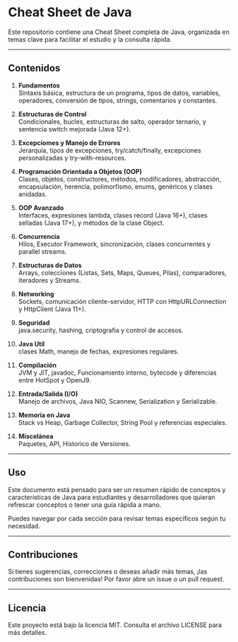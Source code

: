 # Cheat Sheet de Java

Este repositorio contiene una Cheat Sheet completa de Java, organizada en temas clave para facilitar el estudio y la consulta rápida.

---

## Contenidos

1. **Fundamentos**  
   Sintaxis básica, estructura de un programa, tipos de datos, variables, operadores, conversión de tipos, strings, comentarios y constantes.

2. **Estructuras de Control**  
   Condicionales, bucles, estructuras de salto, operador ternario, y sentencia switch mejorada (Java 12+).

3. **Excepciomes y Manejo de Errores**  
   Jerarquía, tipos de excepciones, try/catch/finally, excepciones personalizadas y try-with-resources.

4. **Programación Orientada a Objetos (OOP)**  
   Clases, objetos, constructores, métodos, modificadores, abstracción, encapsulación, herencia, polimorfismo, enums, genéricos y clases anidadas.

5. **OOP Avanzado**  
   Interfaces, expresiones lambda, clases record (Java 16+), clases selladas (Java 17+), y métodos de la clase Object.

6. **Concurrencia**  
   Hilos, Executor Framework, sincronización, clases concurrentes y parallel streams.

7. **Estructuras de Datos**  
   Arrays, colecciones (Listas, Sets, Maps, Queues, Pilas), comparadores, iteradores y Streams.

8. **Networking**  
   Sockets, comunicación cliente-servidor, HTTP con HttpURLConnection y HttpClient (Java 11+).

9. **Seguridad**  
   java.security, hashing, criptografía y control de accesos.

10. **Java Util**  
   clases Math, manejo de fechas, expresiones regulares.

11. **Compilación**  
    JVM y JIT, javadoc, Funcionamiento interno, bytecode y diferencias entre HotSpot y OpenJ9.

12. **Entrada/Salida (I/O)**  
    Manejo de archivos, Java NIO, Scannew, Serialization y Serializable.

13. **Memoria en Java**  
    Stack vs Heap, Garbage Collector, String Pool y referencias especiales.

14. **Miscelánea**  
    Paquetes, API, Historico de Versiones.

---

## Uso

Este documento está pensado para ser un resumen rápido de conceptos y características de Java para estudiantes y desarrolladores que quieran refrescar conceptos o tener una guía rápida a mano.

Puedes navegar por cada sección para revisar temas específicos según tu necesidad.

---

## Contribuciones

Si tienes sugerencias, correcciones o deseas añadir más temas, ¡las contribuciones son bienvenidas! Por favor abre un issue o un pull request.

---

## Licencia

Este proyecto está bajo la licencia MIT. Consulta el archivo LICENSE para más detalles.
